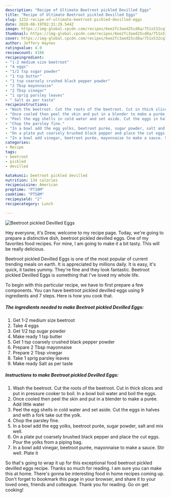```yaml
---
description: "Recipe of Ultimate Beetroot pickled Devilled Eggs"
title: "Recipe of Ultimate Beetroot pickled Devilled Eggs"
slug: 1232-recipe-of-ultimate-beetroot-pickled-devilled-eggs
date: 2020-08-19T02:31:29.544Z
image: https://img-global.cpcdn.com/recipes/6ee2fc3aed25cd8a/751x532cq70/beetroot-pickled-devilled-eggs-recipe-main-photo.jpg
thumbnail: https://img-global.cpcdn.com/recipes/6ee2fc3aed25cd8a/751x532cq70/beetroot-pickled-devilled-eggs-recipe-main-photo.jpg
cover: https://img-global.cpcdn.com/recipes/6ee2fc3aed25cd8a/751x532cq70/beetroot-pickled-devilled-eggs-recipe-main-photo.jpg
author: Jeffery Haynes
ratingvalue: 4.9
reviewcount: 4166
recipeingredient:
- "1-2 medium size beetroot"
- "4 eggs"
- "1/2 tsp sugar powder"
- "1 tsp butter"
- "1 tsp coarsely crushed black pepper powder"
- "2 Tbsp mayonnaise"
- "2 Tbsp vinegar"
- "1 sprig parsley leaves"
- " Salt as per taste"
recipeinstructions:
- "Wash the beetroot. Cut the roots of the beetroot. Cut in thick slices and put in pressure cooker to boil. In a bowl boil water and boil the eggs."
- "Once cooled then peel the skin and put in a blender to make a purée. Add little water"
- "Peel the egg shells in cold water and set aside. Cut the eggs in halves and with a fork take out the yolk."
- "Chop the parsley fine."
- "In a bowl add the egg yolks, beetroot purée, sugar powder, salt and mix well."
- "On a plate put coarsely brushed black pepper and place the cut eggs. Pour the yolks from a piping bag."
- "In a bowl add vinegar, beetroot purée, mayonnaise to make a sauce. Stir well. Plate it"
categories:
- Recipe
tags:
- beetroot
- pickled
- devilled

katakunci: beetroot pickled devilled 
nutrition: 134 calories
recipecuisine: American
preptime: "PT10M"
cooktime: "PT58M"
recipeyield: "2"
recipecategory: Lunch

---
```



![Beetroot pickled Devilled Eggs](https://img-global.cpcdn.com/recipes/6ee2fc3aed25cd8a/751x532cq70/beetroot-pickled-devilled-eggs-recipe-main-photo.jpg)

Hey everyone, it's Drew, welcome to my recipe page. Today, we're going to prepare a distinctive dish, beetroot pickled devilled eggs. One of my favorites food recipes. For mine, I am going to make it a bit tasty. This will be really delicious.



Beetroot pickled Devilled Eggs is one of the most popular of current trending meals on earth. It is appreciated by millions daily. It is easy, it's quick, it tastes yummy. They're fine and they look fantastic. Beetroot pickled Devilled Eggs is something that I've loved my whole life.


To begin with this particular recipe, we have to first prepare a few components. You can have beetroot pickled devilled eggs using 9 ingredients and 7 steps. Here is how you cook that.

<!--inarticleads1-->

##### The ingredients needed to make Beetroot pickled Devilled Eggs:

1. Get 1-2 medium size beetroot
1. Take 4 eggs
1. Get 1/2 tsp sugar powder
1. Make ready 1 tsp butter
1. Get 1 tsp coarsely crushed black pepper powder
1. Prepare 2 Tbsp mayonnaise
1. Prepare 2 Tbsp vinegar
1. Take 1 sprig parsley leaves
1. Make ready  Salt as per taste




<!--inarticleads2-->

##### Instructions to make Beetroot pickled Devilled Eggs:

1. Wash the beetroot. Cut the roots of the beetroot. Cut in thick slices and put in pressure cooker to boil. In a bowl boil water and boil the eggs.
1. Once cooled then peel the skin and put in a blender to make a purée. Add little water
1. Peel the egg shells in cold water and set aside. Cut the eggs in halves and with a fork take out the yolk.
1. Chop the parsley fine.
1. In a bowl add the egg yolks, beetroot purée, sugar powder, salt and mix well.
1. On a plate put coarsely brushed black pepper and place the cut eggs. Pour the yolks from a piping bag.
1. In a bowl add vinegar, beetroot purée, mayonnaise to make a sauce. Stir well. Plate it




So that's going to wrap it up for this exceptional food beetroot pickled devilled eggs recipe. Thanks so much for reading. I am sure you can make this at home. There's gonna be interesting food in home recipes coming up. Don't forget to bookmark this page in your browser, and share it to your loved ones, friends and colleague. Thank you for reading. Go on get cooking!

